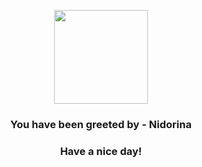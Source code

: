 <p align="center">
    <img src="https://raw.githubusercontent.com/PokeAPI/sprites/master/sprites/pokemon/30.png" width="150" height="150">
</p>
<h3 align="center">You have been greeted by - <b>Nidorina</b></h3>
<h3 align="center">Have a nice day!</h3>
